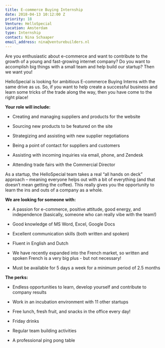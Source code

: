 ```yaml
---
title: E-commerce Buying Internship
date: 2018-04-13 10:12:00 Z
priority: 18
Venture: HelloSpecial
Location: Amsterdam
type: Internship
contact: Nina Schaaper
email_address: nina@venturebuilders.nl
---
```


Are you enthusiastic about e-commerce and want to contribute to the growth of a young and fast-growing internet company? Do you want to accomplish big things with a small team and help build our startup? Then we want you!

HelloSpecial is looking for ambitious E-commerce Buying Interns with the same drive as us. So, if you want to help create a successful business and learn some tricks of the trade along the way, then you have come to the right place!

**Your role will include:**

* Creating and managing suppliers and products for the website

* Sourcing new products to be featured on the site

* Strategizing and assisting with new supplier negotiations

* Being a point of contact for suppliers and customers

* Assisting with incoming inquiries via email, phone, and Zendesk

* Attending trade fairs with the Commercial Director

As a startup, the HelloSpecial team takes a real “all hands on deck” approach – meaning everyone helps out with a bit of everything (and that doesn’t mean getting the coffee). This really gives you the opportunity to learn the ins and outs of a company as a whole.

**We are looking for someone with:**

* A passion for e-commerce, positive attitude, good energy, and independence (basically, someone who can really vibe with the team!)

* Good knowledge of MS Word, Excel, Google Docs

* Excellent communication skills (both written and spoken)

* Fluent in English and Dutch

* We have recently expanded into the French market, so written and spoken French is a very big plus - but not necessary!

* Must be available for 5 days a week for a minimum period of 2.5 months

**The perks:**

* Endless opportunities to learn, develop yourself and contribute to company results

* Work in an incubation environment with 11 other startups

* Free lunch, fresh fruit, and snacks in the office every day!

* Friday drinks

* Regular team building activities

* A professional ping pong table